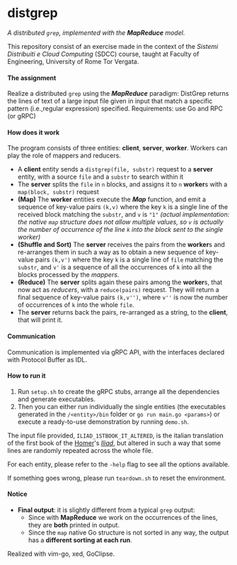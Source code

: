 # distgrep
*A distributed `grep`, implemented with the **MapReduce** model.*

This repository consist of an exercise made in the context of the *Sistemi Distribuiti e Cloud Computing* (SDCC) course, taught at Faculty of Engineering, University of Rome Tor Vergata.
#### The assignment
Realize a distributed `grep` using the ***MapReduce*** paradigm: DistGrep returns the lines of text of a large input file given in input that match a specific pattern (i.e.,regular expression) specified. Requirements: use Go and RPC (or gRPC)

#### How does it work
The program consists of three entities: **client**, **server**, **worker**.
Workers can play the role of mappers and reducers.
- A **client** entity sends a `distgrep(file, substr)` request to a **server** entity, with a source `file` and a `substr` to search within it
- The **server** splits the `file` in `n` blocks, and assigns it to `n` **worker**s with a `map(block, substr)` request
- **(Map)** The **worker** entities execute the ***Map*** function, and emit a sequence of key-value pairs `(k,v)` where the key `k` is a single line of the received block matching the `substr`, and `v` is `"1"` *(actual implementation: the native `map` structure does not allow multiple values, so `v` is actually the number of occurrence of the line `k` into the block sent to the single worker)*
- **(Shuffle and Sort)** The **server** receives the pairs from the **worker**s and re-arranges them in such a way as to obtain a new sequence of key-value pairs `(k,v')` where the key `k` is a single line of `file` matching the `substr`, and `v'` is a sequence of all the occurrences of `k` into all the blocks processed by the *mappers*.
- **(Reduce)** The **server** splits again these pairs among the **worker**s, that now act as *reducers*, with a `reduce(pairs)` request. They will return a final sequence of key-value pairs `(k,v'')`, where `v''` is now the number of occurrences of `k` into the whole `file`.
- The **server** returns back the pairs, re-arranged as a string, to the **client**, that will print it.

#### Communication
Communication is implemented via gRPC API, with the interfaces declared with Protocol Buffer as IDL.

#### How to run it
1. Run `setup.sh` to create the gRPC stubs, arrange all the dependencies and generate executables.
2. Then you can either run individually the single entities (the executables generated in the `/<entity>/bin` folder or `go run main.go <params>`) or execute a ready-to-use demonstration by running `demo.sh`.

The input file provided, `ILIAD_1STBOOK_IT_ALTERED`, is the italian translation of the first book of the [Homer](http://https://en.wikipedia.org/wiki/Homer "Homer")'s [*Iliad*](https://en.wikipedia.org/wiki/Iliad/ "Iliad"), but altered in such a way that some lines are randomly repeated across the whole file.

For each entity, please refer to the `-help` flag to see all the options available.

If something goes wrong, please run `teardown.sh` to reset the environment.

#### Notice
- **Final output**: it is slightly different from a typical `grep` output:
	- Since with **MapReduce** we work on the occurrences of the lines, they are **both** printed in output.
	- Since the `map` native Go structure is not sorted in any way, the output has a **different sorting at each run**.

Realized with vim-go, xed, GoClipse.
